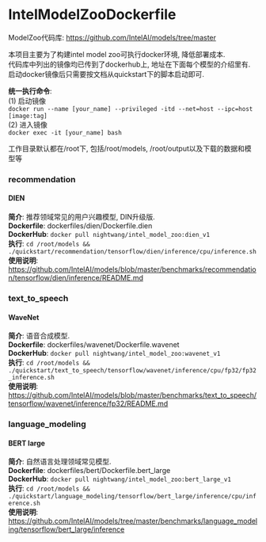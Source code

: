 # IntelModelZooDockerfile
ModelZoo代码库: https://github.com/IntelAI/models/tree/master  
  
本项目主要为了构建intel model zoo可执行docker环境, 降低部署成本.  
代码库中列出的镜像均已传到了dockerhub上, 地址在下面每个模型的介绍里有.  
启动docker镜像后只需要按文档从quickstart下的脚本启动即可.  
  
**统一执行命令**:  
(1) 启动镜像  
`docker run --name [your_name] --privileged -itd --net=host --ipc=host [image:tag]`  
(2) 进入镜像  
`docker exec -it [your_name] bash`  
  
工作目录默认都在/root下, 包括/root/models, /root/output以及下载的数据和模型等  
  
### recommendation
#### DIEN
**简介**: 推荐领域常见的用户兴趣模型, DIN升级版.  
**Dockerfile**: dockerfiles/dien/Dockerfile.dien  
**DockerHub**: `docker pull nightwang/intel_model_zoo:dien_v1`  
**执行**: `cd /root/models && ./quickstart/recommendation/tensorflow/dien/inference/cpu/inference.sh`  
**使用说明**: https://github.com/IntelAI/models/blob/master/benchmarks/recommendation/tensorflow/dien/inference/README.md  
  
### text_to_speech
#### WaveNet
**简介**: 语音合成模型.  
**Dockerfile**: dockerfiles/wavenet/Dockerfile.wavenet  
**DockerHub**: `docker pull nightwang/intel_model_zoo:wavenet_v1`  
**执行**: `cd /root/models && ./quickstart/text_to_speech/tensorflow/wavenet/inference/cpu/fp32/fp32_inference.sh`  
**使用说明**: https://github.com/IntelAI/models/blob/master/benchmarks/text_to_speech/tensorflow/wavenet/inference/fp32/README.md  
  
### language_modeling
#### BERT large
**简介**: 自然语言处理领域常见模型.  
**Dockerfile**: dockerfiles/bert/Dockerfile.bert_large  
**DockerHub**: `docker pull nightwang/intel_model_zoo:bert_large_v1`  
**执行**: `cd /root/models && ./quickstart/language_modeling/tensorflow/bert_large/inference/cpu/inference.sh`  
**使用说明**: https://github.com/IntelAI/models/tree/master/benchmarks/language_modeling/tensorflow/bert_large/inference  

